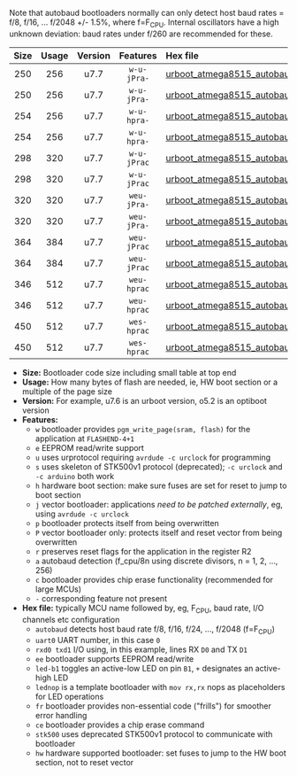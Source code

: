 Note that autobaud bootloaders normally can only detect host baud rates = f/8, f/16, ... f/2048 +/- 1.5%, where f=F<sub>CPU</sub>. Internal oscillators have a high unknown deviation: baud rates under f/260 are recommended for these.

|Size|Usage|Version|Features|Hex file|
|:-:|:-:|:-:|:-:|:--|
|250|256|u7.7|`w-u-jPra-`|[urboot_atmega8515_autobaud_uart0_rxd0_txd1_led+b0.hex](https://raw.githubusercontent.com/stefanrueger/urboot.hex/main/mcus/atmega8515/autobaud/urboot_atmega8515_autobaud_uart0_rxd0_txd1_led+b0.hex)|
|250|256|u7.7|`w-u-jPra-`|[urboot_atmega8515_autobaud_uart0_rxd0_txd1_lednop.hex](https://raw.githubusercontent.com/stefanrueger/urboot.hex/main/mcus/atmega8515/autobaud/urboot_atmega8515_autobaud_uart0_rxd0_txd1_lednop.hex)|
|254|256|u7.7|`w-u-hpra-`|[urboot_atmega8515_autobaud_uart0_rxd0_txd1_led+b0_fr_hw.hex](https://raw.githubusercontent.com/stefanrueger/urboot.hex/main/mcus/atmega8515/autobaud/urboot_atmega8515_autobaud_uart0_rxd0_txd1_led+b0_fr_hw.hex)|
|254|256|u7.7|`w-u-hpra-`|[urboot_atmega8515_autobaud_uart0_rxd0_txd1_lednop_fr_hw.hex](https://raw.githubusercontent.com/stefanrueger/urboot.hex/main/mcus/atmega8515/autobaud/urboot_atmega8515_autobaud_uart0_rxd0_txd1_lednop_fr_hw.hex)|
|298|320|u7.7|`w-u-jPrac`|[urboot_atmega8515_autobaud_uart0_rxd0_txd1_led+b0_fr_ce.hex](https://raw.githubusercontent.com/stefanrueger/urboot.hex/main/mcus/atmega8515/autobaud/urboot_atmega8515_autobaud_uart0_rxd0_txd1_led+b0_fr_ce.hex)|
|298|320|u7.7|`w-u-jPrac`|[urboot_atmega8515_autobaud_uart0_rxd0_txd1_lednop_fr_ce.hex](https://raw.githubusercontent.com/stefanrueger/urboot.hex/main/mcus/atmega8515/autobaud/urboot_atmega8515_autobaud_uart0_rxd0_txd1_lednop_fr_ce.hex)|
|320|320|u7.7|`weu-jPra-`|[urboot_atmega8515_autobaud_uart0_rxd0_txd1_ee_led+b0.hex](https://raw.githubusercontent.com/stefanrueger/urboot.hex/main/mcus/atmega8515/autobaud/urboot_atmega8515_autobaud_uart0_rxd0_txd1_ee_led+b0.hex)|
|320|320|u7.7|`weu-jPra-`|[urboot_atmega8515_autobaud_uart0_rxd0_txd1_ee_lednop.hex](https://raw.githubusercontent.com/stefanrueger/urboot.hex/main/mcus/atmega8515/autobaud/urboot_atmega8515_autobaud_uart0_rxd0_txd1_ee_lednop.hex)|
|364|384|u7.7|`weu-jPrac`|[urboot_atmega8515_autobaud_uart0_rxd0_txd1_ee_led+b0_fr_ce.hex](https://raw.githubusercontent.com/stefanrueger/urboot.hex/main/mcus/atmega8515/autobaud/urboot_atmega8515_autobaud_uart0_rxd0_txd1_ee_led+b0_fr_ce.hex)|
|364|384|u7.7|`weu-jPrac`|[urboot_atmega8515_autobaud_uart0_rxd0_txd1_ee_lednop_fr_ce.hex](https://raw.githubusercontent.com/stefanrueger/urboot.hex/main/mcus/atmega8515/autobaud/urboot_atmega8515_autobaud_uart0_rxd0_txd1_ee_lednop_fr_ce.hex)|
|346|512|u7.7|`weu-hprac`|[urboot_atmega8515_autobaud_uart0_rxd0_txd1_ee_led+b0_fr_ce_hw.hex](https://raw.githubusercontent.com/stefanrueger/urboot.hex/main/mcus/atmega8515/autobaud/urboot_atmega8515_autobaud_uart0_rxd0_txd1_ee_led+b0_fr_ce_hw.hex)|
|346|512|u7.7|`weu-hprac`|[urboot_atmega8515_autobaud_uart0_rxd0_txd1_ee_lednop_fr_ce_hw.hex](https://raw.githubusercontent.com/stefanrueger/urboot.hex/main/mcus/atmega8515/autobaud/urboot_atmega8515_autobaud_uart0_rxd0_txd1_ee_lednop_fr_ce_hw.hex)|
|450|512|u7.7|`wes-hprac`|[urboot_atmega8515_autobaud_uart0_rxd0_txd1_ee_led+b0_fr_ce_stk500_hw.hex](https://raw.githubusercontent.com/stefanrueger/urboot.hex/main/mcus/atmega8515/autobaud/urboot_atmega8515_autobaud_uart0_rxd0_txd1_ee_led+b0_fr_ce_stk500_hw.hex)|
|450|512|u7.7|`wes-hprac`|[urboot_atmega8515_autobaud_uart0_rxd0_txd1_ee_lednop_fr_ce_stk500_hw.hex](https://raw.githubusercontent.com/stefanrueger/urboot.hex/main/mcus/atmega8515/autobaud/urboot_atmega8515_autobaud_uart0_rxd0_txd1_ee_lednop_fr_ce_stk500_hw.hex)|

- **Size:** Bootloader code size including small table at top end
- **Usage:** How many bytes of flash are needed, ie, HW boot section or a multiple of the page size
- **Version:** For example, u7.6 is an urboot version, o5.2 is an optiboot version
- **Features:**
  + `w` bootloader provides `pgm_write_page(sram, flash)` for the application at `FLASHEND-4+1`
  + `e` EEPROM read/write support
  + `u` uses urprotocol requiring `avrdude -c urclock` for programming
  + `s` uses skeleton of STK500v1 protocol (deprecated); `-c urclock` and `-c arduino` both work
  + `h` hardware boot section: make sure fuses are set for reset to jump to boot section
  + `j` vector bootloader: applications *need to be patched externally*, eg, using `avrdude -c urclock`
  + `p` bootloader protects itself from being overwritten
  + `P` vector bootloader only: protects itself and reset vector from being overwritten
  + `r` preserves reset flags for the application in the register R2
  + `a` autobaud detection (f_cpu/8n using discrete divisors, n = 1, 2, ..., 256)
  + `c` bootloader provides chip erase functionality (recommended for large MCUs)
  + `-` corresponding feature not present
- **Hex file:** typically MCU name followed by, eg, F<sub>CPU</sub>, baud rate, I/O channels etc configuration
  + `autobaud` detects host baud rate f/8, f/16, f/24, ..., f/2048 (f=F<sub>CPU</sub>)
  + `uart0` UART number, in this case `0`
  + `rxd0 txd1` I/O using, in this example, lines RX `D0` and TX `D1`
  + `ee` bootloader supports EEPROM read/write
  + `led-b1` toggles an active-low LED on pin `B1`, `+` designates an active-high LED
  + `lednop` is a template bootloader with `mov rx,rx` nops as placeholders for LED operations
  + `fr` bootloader provides non-essential code ("frills") for smoother error handling
  + `ce` bootloader provides a chip erase command
  + `stk500` uses deprecated STK500v1 protocol to communicate with bootloader
  + `hw` hardware supported bootloader: set fuses to jump to the HW boot section, not to reset vector
